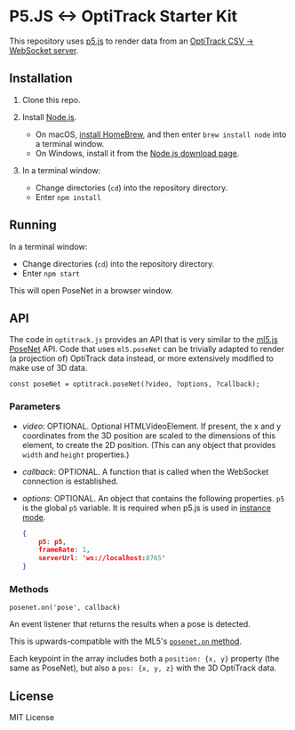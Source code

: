 # P5.JS <-> OptiTrack Starter Kit

This repository uses [p5.js](https://p5js.org) to render data from an [OptiTrack
CSV -> WebSocket server](https://github.com/osteele/optitrack-ws-server).

## Installation

1. Clone this repo.

2. Install [Node.js](https://nodejs.org).
   - On macOS, [install HomeBrew](https://brew.sh), and then enter `brew install node` into a terminal window.
   - On Windows, install it from the [Node.js download page](https://nodejs.org/en/).

3. In a terminal window:
   - Change directories (`cd`) into the repository directory.
   - Enter `npm install`

## Running

In a terminal window:

- Change directories (`cd`) into the repository directory.
- Enter `npm start`

This will open PoseNet in a browser window.

## API

The code in `optitrack.js` provides an API that is very similar to the [ml5.js
PoseNet](https://learn.ml5js.org/docs/#/reference/posenet) API. Code that uses
`ml5.poseNet` can be trivially adapted to render (a projection of) OptiTrack
data instead, or more extensively modified to make use of 3D data.

`const poseNet = optitrack.poseNet(?video, ?options, ?callback);`

### Parameters

* *video*: OPTIONAL. Optional HTMLVideoElement. If present, the x and y
  coordinates from the 3D position are scaled to the dimensions of this element,
  to create the 2D position. (This can any object that provides `width` and
  `height` properties.)

* *callback*: OPTIONAL. A function that is called when the WebSocket connection
  is established.

* *options*: OPTIONAL. An object that contains the following properties. `p5` is
  the global `p5` variable. It is required when p5.js is used in [instance
  mode](https://github.com/processing/p5.js/wiki/Global-and-instance-mode).

  ```json
  {
      p5: p5,
      frameRate: 1,
      serverUrl: 'ws://localhost:8765'
  }
  ```

### Methods

`posenet.on('pose', callback)`

An event listener that returns the results when a pose is detected.

This is upwards-compatible with the ML5's [`posenet.on`
method](https://learn.ml5js.org/docs/#/reference/posenet?id=on39pose39-).

Each keypoint in the array includes both a `position: {x, y}` property (the same
as PoseNet), but also a `pos: {x, y, z}` with the 3D OptiTrack data.

## License

MIT License
